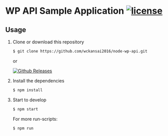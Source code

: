 # WP API Sample Application [![license](https://img.shields.io/github/license/wckansai2016/node-wp-api.svg?maxAge=2592000)](https://github.com/wckansai2016/node-wp-api/blob/master/LICENSE)

## Usage

1. Clone or download this repository

    ```bash
    $ git clone https://github.com/wckansai2016/node-wp-api.git
    ```

    or

    [![Github Releases](https://img.shields.io/github/downloads/wckansai2016/node-wp-api/latest/total.svg?label=Download)](https://github.com/wckansai2016/node-wp-api/archive/master.zip)

2. Install the dependencies

    ```bash
    $ npm install
    ```

3. Start to develop

    ```bash
    $ npm start
    ```

    For more run-scripts:

    ```bash
    $ npm run
    ```

